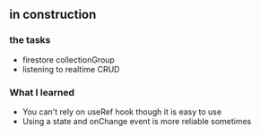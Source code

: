 ## in construction
### the tasks
- firestore collectionGroup
- listening to realtime CRUD

### What I learned
- You can't rely on useRef hook though it is easy to use
- Using a state and onChange event is more reliable sometimes